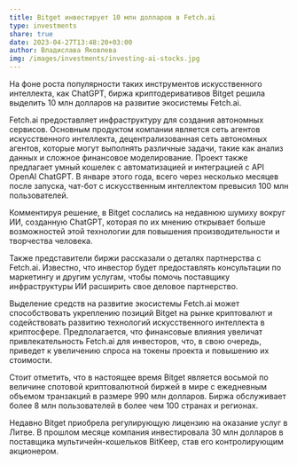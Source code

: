 ```yaml
---
title: Bitget инвестирует 10 млн долларов в Fetch.ai
type: investments
share: true
date: 2023-04-27T13:48:20+03:00
author: Владислава Яковлева
img: /images/investments/investing-ai-stocks.jpg
---
```

На фоне роста популярности таких инструментов искусственного интеллекта, как ChatGPT, биржа криптодеривативов Bitget решила выделить 10 млн долларов на развитие экосистемы Fetch.ai.

Fetch.ai предоставляет инфраструктуру для создания автономных сервисов. Основным продуктом компании является сеть агентов искусственного интеллекта, децентрализованная сеть автономных агентов, которые могут выполнять различные задачи, такие как анализ данных и сложное финансовое моделирование. Проект также предлагает умный кошелек с автоматизацией и интеграцией с API OpenAI ChatGPT. В январе этого года, всего через несколько месяцев после запуска, чат-бот с искусственным интеллектом превысил 100 млн пользователей.

Комментируя решение, в Bitget сослались на недавнюю шумиху вокруг ИИ, созданную ChatGPT, которая по их мнению открывает больше возможностей этой технологии для повышения производительности и творчества человека.

Также представители биржи рассказали о деталях партнерства с Fetch.ai. Известно, что инвестор будет предоставлять консультации по маркетингу и другим услугам, чтобы помочь поставщику инфраструктуры ИИ расширить свое деловое партнерство.

Выделение средств на развитие экосистемы Fetch.ai может способствовать укреплению позиций Bitget на рынке криптовалют и содействовать развитию технологий искусственного интеллекта в криптосфере. Предполагается, что финансовые влияния увеличат привлекательность Fetch.ai для инвесторов, что, в свою очередь, приведет к увеличению спроса на токены проекта и повышению их стоимости.

Стоит отметить, что в настоящее время Bitget является восьмой по величине спотовой криптовалютной биржей в мире с ежедневным объемом транзакций в размере 990 млн долларов. Биржа обслуживает более 8 млн пользователей в более чем 100 странах и регионах.

Недавно Bitget приобрела регулирующую лицензию на оказание услуг в Литве. В прошлом месяце компания инвестировала 30 млн долларов в поставщика мультичейн-кошельков BitKeep, став его контролирующим акционером.